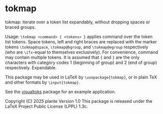 # tokmap

tokmap: iterate over a token list expandably, without dropping spaces or braced groups.

Usage: `\tokmap <command> { <tokens> }` applies command over the token list tokens.
Space tokens, left and right braces are replaced with the marker tokens `\tokmap@space`,
`\tokmap@bgroup`, and `\tokmap@egroup` respectively (who are `\ifx`-equal to themselves
exclusively). For convenience, command may contain multiple tokens.
It is assumed that `{` and `}` are the only characters with category codes 1
(beginning of group) and 2 (end of group) respectively.
Expandable.

This package may be used in LaTeX by `\usepackage{tokmap}`, or
in plain TeX and other formats by `\input{tokmap}`.

See the [visualtoks](https://ctan.org/pkg/visualtoks) package for an example application.

Copyright (C) 2025 plante
Version 1.0
This package is released under the LaTeX Project Public License (LPPL) 1.3c.
